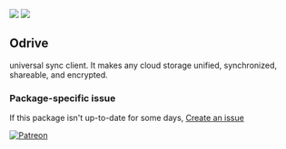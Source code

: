 [![](https://img.shields.io/chocolatey/v/odrive?color=green&label=odrive)](https://chocolatey.org/packages/odrive) [![](https://img.shields.io/chocolatey/dt/odrive)](https://chocolatey.org/packages/odrive)

## Odrive
universal sync client. It makes any cloud storage unified, synchronized, shareable, and encrypted.

### Package-specific issue
If this package isn't up-to-date for some days, [Create an issue](https://github.com/tunisiano187/Chocolatey-packages/issues/new/choose)

[![Patreon](https://cdn.jsdelivr.net/gh/tunisiano187/Chocolatey-packages@d15c4e19c709e7148588d4523ffc6dd3cd3c7e5e/icons/patreon.png)](https://www.patreon.com/bePatron?u=39585820)